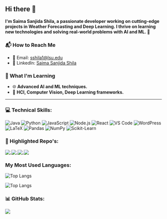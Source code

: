 ## Hi there 👋
**I'm Saima Sanjida Shila, a passionate developer working on cutting-edge projects in Weather Forecasting and Deep Learning. I thrive on learning new technologies and solving real-world problems with AI and ML. 🌟**

<!--
**saimasanjidashila/saimasanjidashila** is a ✨ _special_ ✨ repository because its `README.md` (this file) appears on your GitHub profile.

Here are some ideas to get you started:

- 🔭 I’m currently working on Weather Forecasting on real-time Predictions Using Deep Learning Models
- 🌱 I’m currently learning AI, ML.
- 📫 How to reach me: sshila1@lsu.edu
- ⚡ Fun fact: I like hiking and going for long walks.
-->

### 📬 How to Reach Me
- 📧 Email: [sshila1@lsu.edu](mailto:sshila1@lsu.edu)
- 💼 LinkedIn: [Saima Sanjida Shila](https://www.linkedin.com/in/saima-sanjida-shila-5a4373236/) 

### 🌱 What I'm Learning
- 🌐 **Advanced AI and ML techniques.**
- 🧠 **HCI, Computer Vision, Deep Learning frameworks.**

---
### 💻 Technical Skills:
![Java](https://img.shields.io/badge/Java-007396?style=for-the-badge&logo=java&logoColor=white)
![Python](https://img.shields.io/badge/Python-3776AB?style=for-the-badge&logo=python&logoColor=white)
![JavaScript](https://img.shields.io/badge/JavaScript-F7DF1E?style=for-the-badge&logo=javascript&logoColor=black)
![Node.js](https://img.shields.io/badge/Node.js-339933?style=for-the-badge&logo=nodedotjs&logoColor=white)
![React](https://img.shields.io/badge/React-61DAFB?style=for-the-badge&logo=react&logoColor=black)
![VS Code](https://img.shields.io/badge/VS%20Code-0078D4?style=for-the-badge&logo=visualstudiocode&logoColor=white)
![WordPress](https://img.shields.io/badge/WordPress-21759B?style=for-the-badge&logo=wordpress&logoColor=white)
![LaTeX](https://img.shields.io/badge/LaTeX-008080?style=for-the-badge&logo=latex&logoColor=white)
![Pandas](https://img.shields.io/badge/Pandas-150458?style=for-the-badge&logo=pandas&logoColor=white)
![NumPy](https://img.shields.io/badge/NumPy-013243?style=for-the-badge&logo=numpy&logoColor=white)
![Scikit-Learn](https://img.shields.io/badge/Scikit--Learn-F7931E?style=for-the-badge&logo=scikit-learn&logoColor=white)


### 📂 Highlighted Repo's:

<a href="https://github.com/saimasanjidashila/QSum-using-Llama">
  <img align="center" src="https://github-readme-stats.vercel.app/api/pin/?username=saimasanjidashila&repo=QSum-using-Llama&theme=dark" />
</a>
<a href="https://github.com/saimasanjidashila/Food-Delivery-React-Project">
  <img align="center" src="https://github-readme-stats.vercel.app/api/pin/?username=saimasanjidashila&repo=Food-Delivery-React-Project&theme=dark" />
</a>
<a href="https://github.com/saimasanjidashila/Airline-Database-Management-System.git">
  <img align="center" src="https://github-readme-stats.vercel.app/api/pin/?username=saimasanjidashila&repo=Airline-Database-Management-System&theme=dark" />
</a>

<a href="https://github.com/saimasanjidashila/E-commerce-Seller-Rating-System-using-Apache-Spark.git">
  <img align="center" src="https://github-readme-stats.vercel.app/api/pin/?username=saimasanjidashila&repo=E-commerce-Seller-Rating-System-using-Apache-Spark&theme=dark" />
</a>


### My Most Used Languages:

![Top Langs](https://github-readme-stats.vercel.app/api/top-langs/?username=saimasanjidashila&layout=compact&theme=tokyonight&hide_border=false&title_color=FF6AC1&text_color=FFFFFF)

![Top Langs](https://github-readme-stats.vercel.app/api/top-langs/?username=saimasanjidashila&layout=compact&theme=tokyonight&hide_border=false&title_color=FF6AC1&text_color=FFFFFF)


### 📊 GitHub Stats:
![](https://github-readme-stats.vercel.app/api?username=saimasanjidashila&theme=dark&hide_border=false&include_all_commits=true&count_private=true)


